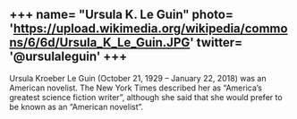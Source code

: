 +++
name= "Ursula K. Le Guin"
photo= 'https://upload.wikimedia.org/wikipedia/commons/6/6d/Ursula_K_Le_Guin.JPG'
twitter= '@ursulaleguin'
+++
---
Ursula Kroeber Le Guin (October 21, 1929 – January 22, 2018) was an American
novelist. The New York Times described her as “America’s greatest  science fiction writer”, although she said that she would prefer to be known as an “American novelist”.
